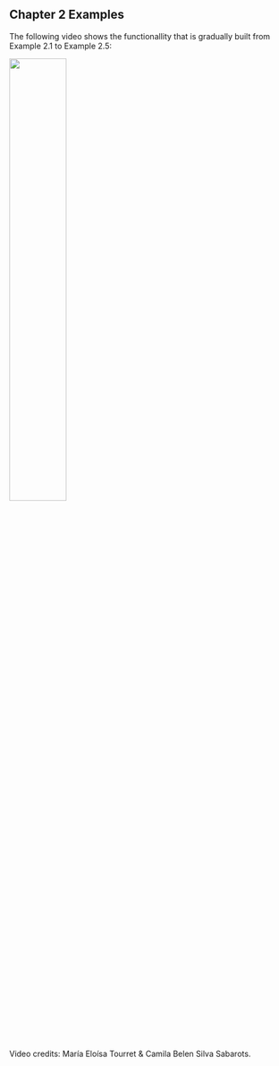 ## Chapter 2 Examples

The following video shows the functionallity that is gradually built from Example 2.1 to Example 2.5:

<div align="left">
      <a href="https://youtu.be/XqUvWGD-5NA">
         <img src="https://img.youtube.com/vi/XqUvWGD-5NA/0.jpg" style="width:45%;">
      </a>
</div>

Video credits: María Eloísa Tourret & Camila Belen Silva Sabarots.
